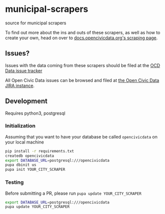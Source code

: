 municipal-scrapers
==================

source for municipal scrapers

To find out more about the ins and outs of these scrapers, as well as how to create your own, head on over to [docs.opencivicdata.org's scraping page](http://docs.opencivicdata.org/en/latest/scrape/index.html).

Issues?
-------

Issues with the data coming from these scrapers should be filed at the [OCD Data issue tracker](https://sunlight.atlassian.net/browse/DATA/)

All Open Civic Data issues can be browsed and filed at [the Open Civic Data JIRA instance](https://sunlight.atlassian.net/browse/OCD/).

## Development
Requires python3, postgresql

### Initialization
Assuming that you want to have your database be called `opencivicdata` on your local machine

```bash
pip install -r requirements.txt
createdb opencivicdata
export DATABASE_URL=postgresql:///opencivicdata
pupa dbinit us
pupa init YOUR_CITY_SCRAPER
```

### Testing
Before submitting a PR, please run `pupa update YOUR_CITY_SCRAPER`

```bash
export DATABASE_URL=postgresql:///opencivicdata
pupa update YOUR_CITY_SCRAPER
```
